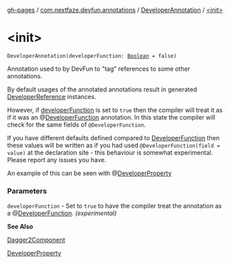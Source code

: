 [gh-pages](../../index.md) / [com.nextfaze.devfun.annotations](../index.md) / [DeveloperAnnotation](index.md) / [&lt;init&gt;](./-init-.md)

# &lt;init&gt;

`DeveloperAnnotation(developerFunction: `[`Boolean`](https://kotlinlang.org/api/latest/jvm/stdlib/kotlin/-boolean/index.html)` = false)`

Annotation used to by DevFun to "tag" references to some other annotations.

By default usages of the annotated annotations result in generated [DeveloperReference](../../com.nextfaze.devfun.core/-developer-reference/index.md) instances.

However, if [developerFunction](developer-function.md) is set to `true` then the compiler will treat it as if it was an @[DeveloperFunction](../-developer-function/index.md) annotation.
In this state the compiler will check for the same fields of `@DeveloperFunction`.

If you have different defaults defined compared to [DeveloperFunction](../-developer-function/index.md) then these values will be written as if you had used
`@DeveloperFunction(field = value)` at the declaration site - this behaviour is somewhat experimental. Please report any issues you have.

An example of this can be seen with @[DeveloperProperty](../-developer-property/index.md)

### Parameters

`developerFunction` - Set to `true` to have the compiler treat the annotation as a @[DeveloperFunction](../-developer-function/index.md). *(experimental)*

**See Also**

[Dagger2Component](../-dagger2-component/index.md)

[DeveloperProperty](../-developer-property/index.md)

